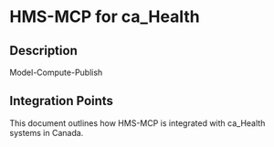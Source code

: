 # HMS-MCP for ca_Health

## Description

Model-Compute-Publish

## Integration Points

This document outlines how HMS-MCP is integrated with ca_Health systems in Canada.
